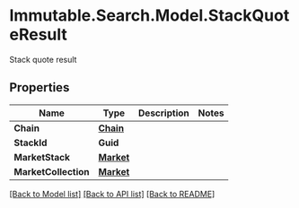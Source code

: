 # Immutable.Search.Model.StackQuoteResult
Stack quote result

## Properties

Name | Type | Description | Notes
------------ | ------------- | ------------- | -------------
**Chain** | [**Chain**](Chain.md) |  | 
**StackId** | **Guid** |  | 
**MarketStack** | [**Market**](Market.md) |  | 
**MarketCollection** | [**Market**](Market.md) |  | 

[[Back to Model list]](../README.md#documentation-for-models) [[Back to API list]](../README.md#documentation-for-api-endpoints) [[Back to README]](../README.md)

